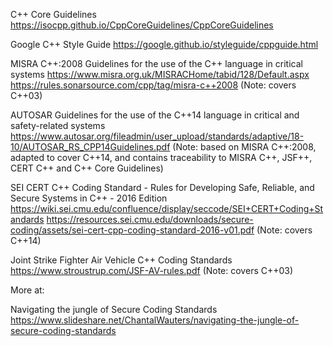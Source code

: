 C++ Core Guidelines
  https://isocpp.github.io/CppCoreGuidelines/CppCoreGuidelines

Google C++ Style Guide
  https://google.github.io/styleguide/cppguide.html

MISRA C++:2008 Guidelines for the use of the C++ language in critical systems
  https://www.misra.org.uk/MISRACHome/tabid/128/Default.aspx
  https://rules.sonarsource.com/cpp/tag/misra-c++2008
  (Note: covers C++03)

AUTOSAR Guidelines for the use of the C++14 language in critical and safety-related systems
  https://www.autosar.org/fileadmin/user_upload/standards/adaptive/18-10/AUTOSAR_RS_CPP14Guidelines.pdf
  (Note: based on MISRA C++:2008, adapted to cover C++14, and contains
   traceability to MISRA C++, JSF++, CERT C++ and C++ Core Guidelines)

SEI CERT C++ Coding Standard - Rules for Developing Safe, Reliable, and Secure Systems in C++ - 2016 Edition
  https://wiki.sei.cmu.edu/confluence/display/seccode/SEI+CERT+Coding+Standards
  https://resources.sei.cmu.edu/downloads/secure-coding/assets/sei-cert-cpp-coding-standard-2016-v01.pdf
  (Note: covers C++14)

Joint Strike Fighter Air Vehicle C++ Coding Standards
  https://www.stroustrup.com/JSF-AV-rules.pdf
  (Note: covers C++03)

More at:

Navigating the jungle of Secure Coding Standards
  https://www.slideshare.net/ChantalWauters/navigating-the-jungle-of-secure-coding-standards
